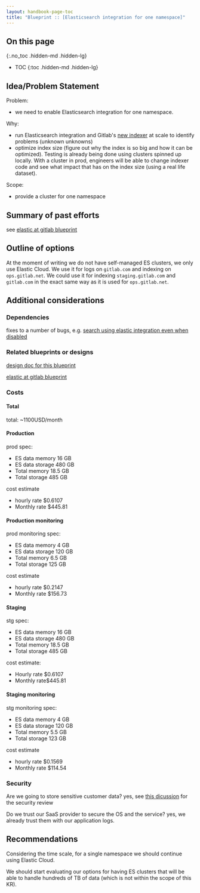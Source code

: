 ```yaml
---
layout: handbook-page-toc
title: "Blueprint :: [Elasticsearch integration for one namespace]"
---
```


## On this page
{:.no_toc .hidden-md .hidden-lg}

- TOC
{:toc .hidden-md .hidden-lg}

## Idea/Problem Statement

Problem:
- we need to enable Elasticsearch integration for one namespace.

Why:
- run Elasticsearch integration and Gitlab's [new indexer](https://gitlab.com/gitlab-org/gitlab-elasticsearch-indexer/tree/master) at scale to identify problems (unknown unknowns)
- optimize index size (figure out why the index is so big and how it can be optimized). Testing is already being done using clusters spinned up locally. With a cluster in prod, engineers will be able to change indexer code and see what impact that has on the index size (using a real life dataset).

Scope:
- provide a cluster for one namespace

## Summary of past efforts ##

see [elastic at gitlab blueprint](https://gitlab.com/gitlab-com/www-gitlab-com/merge_requests/23545)

## Outline of options ##

At the moment of writing we do not have self-managed ES clusters, we only use Elastic Cloud. We use it for logs on `gitlab.com` and indexing on `ops.gitlab.net`. We could use it for indexing `staging.gitlab.com` and `gitlab.com` in the exact same way as it is used for `ops.gitlab.net`.

## Additional considerations ##

### Dependencies ###

fixes to a number of bugs, e.g. [search using elastic integration even when disabled](https://gitlab.com/gitlab-org/gitlab-ee/issues/11795)

### Related blueprints or designs ###

[design doc for this blueprint](https://gitlab.com/gitlab-com/www-gitlab-com/merge_requests/21352/diffs)

[elastic at gitlab blueprint](https://gitlab.com/gitlab-com/www-gitlab-com/merge_requests/23545)

### Costs ###

#### Total ####

total: ~1100USD/month

#### Production ####

prod spec:
- ES data memory 16 GB
- ES data storage 480 GB
- Total memory 18.5 GB
- Total storage 485 GB

cost estimate
- hourly rate $0.6107
- Monthly rate $445.81

#### Production monitoring ####

prod monitoring spec:
- ES data memory 4 GB
- ES data storage 120 GB
- Total memory 6.5 GB
- Total storage 125 GB

cost estimate
- hourly rate $0.2147
- Monthly rate $156.73

#### Staging ####

stg spec:
- ES data memory 16 GB
- ES data storage 480 GB
- Total memory 18.5 GB
- Total storage 485 GB

cost estimate:
- Hourly rate $0.6107
- Monthly rate$445.81

#### Staging monitoring ####

stg monitoring spec:
- ES data memory 4 GB
- ES data storage 120 GB
- Total memory 5.5 GB
- Total storage 123 GB

cost estimate
- hourly rate $0.1569
- Monthly rate $114.54

### Security ###

Are we going to store sensitive customer data? yes, see [this dicussion](https://gitlab.com/gitlab-com/gl-infra/infrastructure/issues/6587#note_164139329) for the security review

Do we trust our SaaS provider to secure the OS and the service? yes, we already trust them with our application logs.

## Recommendations ##

Considering the time scale, for a single namespace we should continue using Elastic Cloud.

We should start evaluating our options for having ES clusters that will be able to handle hundreds of TB of data (which is not within the scope of this KR).
